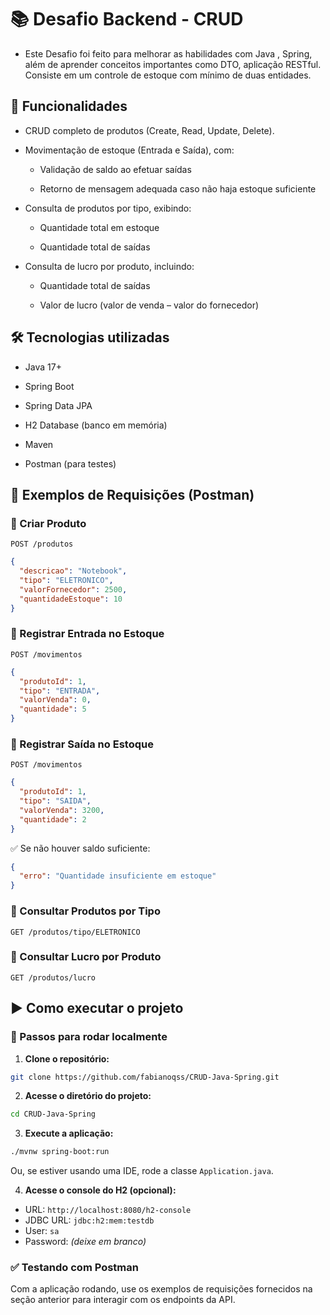 # 📚 Desafio Backend - CRUD

- Este Desafio foi feito para melhorar as habilidades com Java , Spring, além de aprender conceitos importantes como DTO, aplicação RESTful. Consiste em um controle de estoque com mínimo de duas entidades.

## 📌 Funcionalidades

- CRUD completo de produtos (Create, Read, Update, Delete).

- Movimentação de estoque (Entrada e Saída), com:

  - Validação de saldo ao efetuar saídas

  - Retorno de mensagem adequada caso não haja estoque suficiente

- Consulta de produtos por tipo, exibindo:

  - Quantidade total em estoque

  - Quantidade total de saídas

- Consulta de lucro por produto, incluindo:

  - Quantidade total de saídas

  - Valor de lucro (valor de venda – valor do fornecedor)

## 🛠️ Tecnologias utilizadas

- Java 17+

- Spring Boot

- Spring Data JPA

- H2 Database (banco em memória)

- Maven

- Postman (para testes)

## 📮 Exemplos de Requisições (Postman)

### 🔹 Criar Produto

```http
POST /produtos
```

```json
{
  "descricao": "Notebook",
  "tipo": "ELETRONICO",
  "valorFornecedor": 2500,
  "quantidadeEstoque": 10
}
```

### 🔹 Registrar Entrada no Estoque

```http
POST /movimentos
```

```json
{
  "produtoId": 1,
  "tipo": "ENTRADA",
  "valorVenda": 0,
  "quantidade": 5
}
```

### 🔹 Registrar Saída no Estoque

```http
POST /movimentos
```

```json
{
  "produtoId": 1,
  "tipo": "SAIDA",
  "valorVenda": 3200,
  "quantidade": 2
}
```

✅ Se não houver saldo suficiente:

```json
{
  "erro": "Quantidade insuficiente em estoque"
}
```

### 🔹 Consultar Produtos por Tipo

```http
GET /produtos/tipo/ELETRONICO
```

### 🔹 Consultar Lucro por Produto

```http
GET /produtos/lucro
```

## ▶️ Como executar o projeto

### 🔧 Passos para rodar localmente

1. **Clone o repositório:**

```bash
git clone https://github.com/fabianoqss/CRUD-Java-Spring.git
```

2. **Acesse o diretório do projeto:**

```bash
cd CRUD-Java-Spring
```

3. **Execute a aplicação:**

```bash
./mvnw spring-boot:run
```

Ou, se estiver usando uma IDE, rode a classe `Application.java`.

4. **Acesse o console do H2 (opcional):**

- URL: `http://localhost:8080/h2-console`
- JDBC URL: `jdbc:h2:mem:testdb`
- User: `sa`
- Password: _(deixe em branco)_

### ✅ Testando com Postman

Com a aplicação rodando, use os exemplos de requisições fornecidos na seção anterior para interagir com os endpoints da API.
